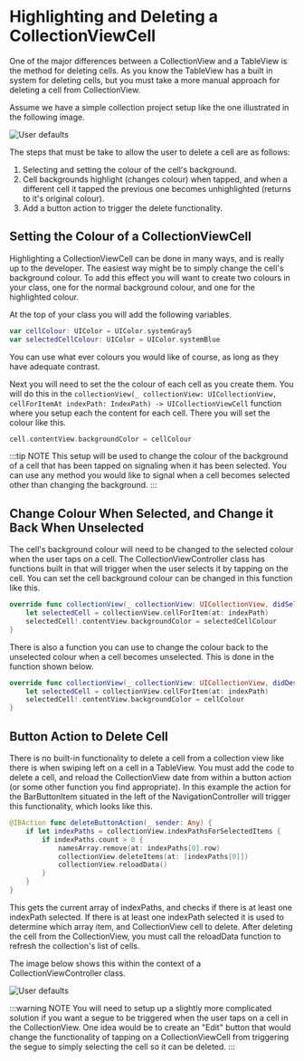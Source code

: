 # Highlighting and Deleting a CollectionViewCell

One of the major differences between a CollectionView and a TableView is the method for deleting cells.  As you know the TableView has a built in system for deleting cells, but you must take a more manual approach for deleting a cell from  CollectionView.

Assume we have a simple collection project setup like the one illustrated in the following image.

![User defaults](/mad9137/assets/img/CollectionViewDeletingCells_1.png)

The steps that must be take to allow the user to delete a cell are as follows:
1. Selecting and setting the colour of the cell's background.
2. Cell backgrounds highlight (changes colour) when tapped, and when a different cell it tapped the previous one becomes unhighlighted (returns to it's original colour).
3. Add a button action to trigger the delete functionality.

## Setting the Colour of a CollectionViewCell
Highlighting a CollectionViewCell can be done in many ways, and is really up to the developer. The easiest way might be to simply change the cell's background colour.  To add this effect you will want to create two colours in your class, one for the normal background colour, and one for the highlighted colour.

At the top of your class you will add the following variables.

```swift
var cellColour: UIColor = UIColor.systemGray5
var selectedCellColour: UIColor = UIColor.systemBlue
```

You can use what ever colours you would like of course, as long as they have adequate contrast.

Next you will need to set the the colour of each cell as you create them.  You will do this in the `collectionView(_ collectionView: UICollectionView, cellForItemAt indexPath: IndexPath) -> UICollectionViewCell` function where you setup each the content for each cell.  There you will set the colour like this.

```swift
cell.contentView.backgroundColor = cellColour
```

:::tip NOTE
This setup will be used to change the colour of the background of a cell that has been tapped on signaling when it has been selected.  You can use any method you would like to signal when a cell becomes selected other than changing the background.
:::

## Change Colour When Selected, and Change it Back When Unselected
The cell's background colour will need to be changed to the selected colour when the user taps on a cell.  The CollectionViewController class has functions built in that will trigger when the user selects it by tapping on the cell.  You can set the cell background colour can be changed in this function like this.

```swift
override func collectionView(_ collectionView: UICollectionView, didSelectItemAt indexPath: IndexPath) {
    let selectedCell = collectionView.cellForItem(at: indexPath)
    selectedCell!.contentView.backgroundColor = selectedCellColour
}
```

There is also a function you can use to change the colour back to the unselected colour when a cell becomes unselected.  This is done in the function shown below.

```swift
override func collectionView(_ collectionView: UICollectionView, didDeselectItemAt indexPath: IndexPath) {
    let selectedCell = collectionView.cellForItem(at: indexPath)
    selectedCell!.contentView.backgroundColor = cellColour
}
```

## Button Action to Delete Cell
There is no built-in functionality to delete a cell from a collection view like there is when swiping left on a cell in a TableView. You must add the code to delete a cell, and reload the CollectionView date from within a button action (or some other function you find appropriate).  In this example the action for the BarButtonItem situated in the left of the NavigationController will trigger this functionality, which looks like this.

```swift
@IBAction func deleteButtonAction(_ sender: Any) {
    if let indexPaths = collectionView.indexPathsForSelectedItems {
        if indexPaths.count > 0 {
            namesArray.remove(at: indexPaths[0].row)
            collectionView.deleteItems(at: [indexPaths[0]])
            collectionView.reloadData()
        }
    }
}
```

This gets the current array of indexPaths, and checks if there is at least one indexPath selected.  If there is at least one indexPath selected it is used to determine which array item, and CollectionView cell to delete.  After deleting the cell from the CollectionView, you must call the reloadData function to refresh the collection's list of cells.

The image below shows this within the context of a CollectionViewController class.

![User defaults](/mad9137/assets/img/CollectionViewDeletingCells_2.png)

:::warning NOTE
You will need to setup up a slightly more complicated solution if you want a segue to be triggered when the user taps on a cell in the CollectionView.  One idea would be to create an "Edit" button that would change the functionality of tapping on a CollectionViewCell from triggering the segue to simply selecting the cell so it can be deleted.
:::
